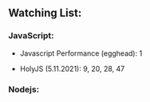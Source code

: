 
## Watching List:

### JavaScript:

- Javascript Performance (egghead): 1

- HolyJS (5.11.2021): 9, 20, 28, 47

### Nodejs:
